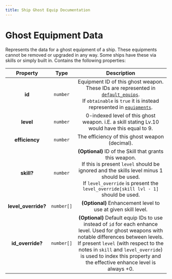 ```yaml
---
title: Ship Ghost Equip Documentation
---
```


# Ghost Equipment Data

Represents the data for a ghost equipment of a ship. These equipments cannot be removed or upgraded in any way. Some ships have these via skills or simply built in. Contains the following properties:

|      Property       |    Type    |                                                                                                                                                  Description                                                                                                                                                   |
| :-----------------: | :--------: | :------------------------------------------------------------------------------------------------------------------------------------------------------------------------------------------------------------------------------------------------------------------------------------------------------------: |
|       **id**        |  `number`  |                      Equipment ID of this ghost weapon. These IDs are represented in [`default_equips`](https://github.com/MrLar/AzurLaneData/tree/main/data/default_equips.json).<br>If `obtainable` is `true` it is instead represented in [`equipments`](../../data/equipments.json).                       |
|      **level**      |  `number`  |                                                                                                          0-indexed level of this ghost weapon. i.E. a skill stating Lv.10 would have this equal to 9.                                                                                                          |
|   **efficiency**    |  `number`  |                                                                                                                                 The efficiency of this ghost weapon (decimal).                                                                                                                                 |
|     **skill?**      |  `number`  |                                   **(Optional)** ID of the Skill that grants this weapon.<br>If this is present `level` should be ignored and the skills level minus 1 should be used.<br>If `level_override` is present the `level_override[skill lvl - 1]` should be used.                                   |
| **level_override?** | `number[]` |                                                                                                                         **(Optional)** Enhancement level to use at given skill level.                                                                                                                          |
|  **id_override?**   | `number[]` | **(Optional)** Default equip IDs to use instead of `id` for each enhance level. Used for ghost weapons with notable differences between levels.<br>If present `level` (with respect to the notes in `skill` and `level_override`) is used to index this property and the effective enhance level is always +0. |
